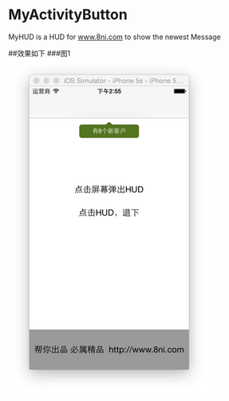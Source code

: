 # MyActivityButton
MyHUD is a HUD for www.8ni.com to show the newest Message 

##效果如下
###图1
![qrview](https://github.com/wealon/MyHUD/blob/master/Resources/screen1.png?raw=true)


